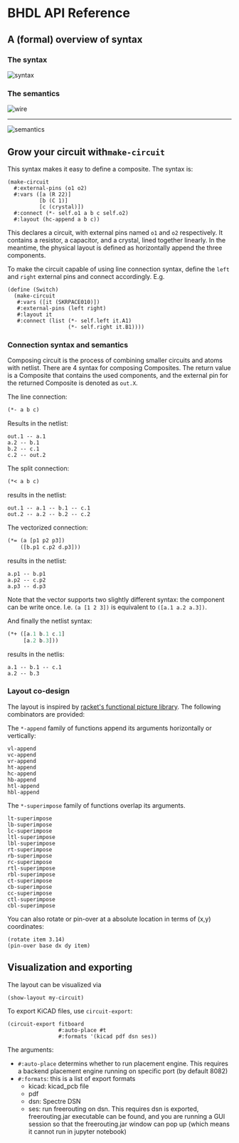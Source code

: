 # BHDL API Reference

## A (formal) overview of syntax

### The syntax

![syntax](../../src/images/syntax.png)

### The semantics

![wire](../../src/images/wire.png)

---

![semantics](../../src/images/semantics.png)

## Grow your circuit with`make-circuit`

This syntax makes it easy to define a composite. The syntax is:

```racket
(make-circuit
  #:external-pins (o1 o2)
  #:vars ([a (R 22)]
          [b (C 1)]
          [c (crystal)])
  #:connect (*- self.o1 a b c self.o2)
  #:layout (hc-append a b c))
```

This declares a circuit, with external pins named `o1` and `o2` respectively. It
contains a resistor, a capacitor, and a crystal, lined together linearly. In the
meantime, the physical layout is defined as horizontally append the three
components.

To make the circuit capable of using line connection syntax, define the `left`
and `right` external pins and connect accordingly. E.g.

```racket
(define (Switch)
  (make-circuit
   #:vars ([it (SKRPACE010)])
   #:external-pins (left right)
   #:layout it
   #:connect (list (*- self.left it.A1)
                   (*- self.right it.B1))))
```

### Connection syntax and semantics

Composing circuit is the process of combining smaller circuits and atoms with
netlist. There are 4 syntax for composing Composites. The return value is a
Composite that contains the used components, and the external pin for the
returned Composite is denoted as `out.X`.

The line connection:

```lisp
(*- a b c)
```

Results in the netlist:

```
out.1 -- a.1
a.2 -- b.1
b.2 -- c.1
c.2 -- out.2
```

The split connection:

```lisp
(*< a b c)
```

results in the netlist:

```
out.1 -- a.1 -- b.1 -- c.1
out.2 -- a.2 -- b.2 -- c.2
```

The vectorized connection:

```lisp
(*= (a [p1 p2 p3])
    ([b.p1 c.p2 d.p3]))
```

results in the netlist:

```
a.p1 -- b.p1
a.p2 -- c.p2
a.p3 -- d.p3
```

Note that the vector supports two slightly different syntax: the component can
be write once. I.e. `(a [1 2 3])` is equivalent to `([a.1 a.2 a.3])`.

And finally the netlist syntax:

```lisp
(*+ ([a.1 b.1 c.1]
     [a.2 b.3]))
```

results in the netlis:

```
a.1 -- b.1 -- c.1
a.2 -- b.3
```

### Layout co-design

The layout is inspired by [racket's functional picture
library](https://docs.racket-lang.org/pict/). The following combinators are
provided:

The `*-append` family of functions append its arguments horizontally or
vertically:

```
vl-append
vc-append
vr-append
ht-append
hc-append
hb-append
htl-append
hbl-append
```

The `*-superimpose` family of functions overlap its arguments.

```
lt-superimpose
lb-superimpose
lc-superimpose
ltl-superimpose
lbl-superimpose
rt-superimpose
rb-superimpose
rc-superimpose
rtl-superimpose
rbl-superimpose
ct-superimpose
cb-superimpose
cc-superimpose
ctl-superimpose
cbl-superimpose
```

You can also rotate or pin-over at a absolute location in terms of (x,y)
coordinates:

```racket
(rotate item 3.14)
(pin-over base dx dy item)
```

## Visualization and exporting

The layout can be visualized via

```racket
(show-layout my-circuit)
```

To export KiCAD files, use `circuit-export`:

```racket
(circuit-export fitboard
                #:auto-place #t
                #:formats '(kicad pdf dsn ses))
```

The arguments:

- `#:auto-place` determins whether to run placement engine. This requires a backend
  placement engine running on specific port (by default 8082)
- `#:formats`: this is a list of export formats
  - kicad: kicad_pcb file
  - pdf
  - dsn: Spectre DSN
  - ses: run freerouting on dsn. This requires dsn is exported, freerouting.jar
    executable can be found, and you are running a GUI session so that the
    freerouting.jar window can pop up (which means it cannot run in jupyter
    notebook)
